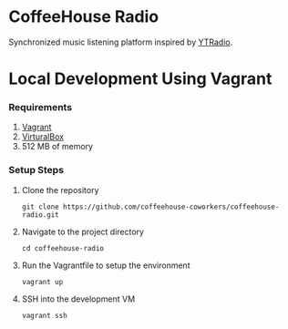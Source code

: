 CoffeeHouse Radio
=======================
Synchronized music listening platform inspired by [YTRadio](https://github.com/swimmadude66/YTRadio).

Local Development Using Vagrant
=======================
### Requirements
1. [Vagrant](https://www.vagrantup.com/downloads.html)
2. [VirturalBox](https://www.virtualbox.org/wiki/Downloads)
3. 512 MB of memory

### Setup Steps
1. Clone the repository
	```
	git clone https://github.com/coffeehouse-coworkers/coffeehouse-radio.git
	```

2. Navigate to the project directory
	```
	cd coffeehouse-radio
	```

3. Run the Vagrantfile to setup the environment
	```
	vagrant up
	```

4. SSH into the development VM
	```
	vagrant ssh
	```